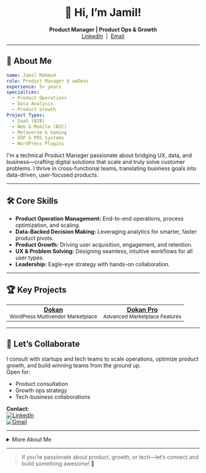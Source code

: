 <!-- Jamil Mahmud | Product Manager | weDevs -->

<h1 align="center">👋 Hi, I’m Jamil!</h1>

<p align="center">
  <b>Product Manager | Product Ops & Growth</b> <br>
  <a href="https://www.linkedin.com/in/xamil121/">LinkedIn</a> &nbsp;|&nbsp; <a href="mailto:jamil.m.official@gmail.com">Email</a>
</p>

---

## 🚀 About Me

```yaml
name: Jamil Mahmud
role: Product Manager @ weDevs
experience: 5+ years
specialties:
  - Product Operations
  - Data Analysis
  - Product Growth
Project Types:
  - SaaS (B2B)
  - Web & Mobile (B2C)
  - Metaverse & Gaming
  - ERP & POS Systems
  - WordPress Plugins
```

I'm a technical Product Manager passionate about bridging UX, data, and business—crafting digital solutions that scale and truly solve customer problems. I thrive in cross-functional teams, translating business goals into data-driven, user-focused products.

---

## 🛠️ Core Skills

- **Product Operation Management:** End-to-end operations, process optimization, and scaling.
- **Data-Backed Decision Making:** Leveraging analytics for smarter, faster product pivots.
- **Product Growth:** Driving user acquisition, engagement, and retention.
- **UX & Problem Solving:** Designing seamless, intuitive workflows for all user types.
- **Leadership:** Eagle-eye strategy with hands-on collaboration.

---

## 🏆 Key Projects

<table>
  <tr>
    <td align="center">
      <a href="https://github.com/getdokan/dokan">
        <b>Dokan</b>
      </a>
      <br>
      <sub>WordPress Multivendor Marketplace</sub>
    </td>
    <td align="center">
      <a href="https://github.com/getdokan/dokan-pro">
      <b>Dokan Pro</b>
      </a>
      <br>
      <sub>Advanced Marketplace Features</sub>
    </td>
  </tr>
</table>

---

## 🤝 Let’s Collaborate

I consult with startups and tech teams to scale operations, optimize product growth, and build winning teams from the ground up.  
Open for:
- Product consultation
- Growth ops strategy
- Tech-business collaborations

**Contact:**  
[![LinkedIn](https://img.shields.io/badge/LinkedIn-Connect-blue?logo=linkedin)](https://www.linkedin.com/in/xamil121/)  
[![Gmail](https://img.shields.io/badge/email-jamil.m.official@gmail.com-red?logo=gmail)](mailto:jamil.m.official@gmail.com)

---

<details>
<summary>More About Me</summary>

- 🧩 I help build and scale product teams for startups.
- 🌏 Always eager to talk tech, product, and growth.
- 🧠 Core Focus: Problem-solving, customer-first, scalable UX.
- 🎯 Motto: “Let people think less, do more.”

</details>

---

> If you’re passionate about product, growth, or tech—let’s connect and build something awesome! 💯
